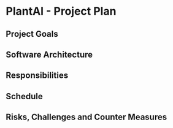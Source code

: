 # PlantAI - Project Plan

## Project Goals

## Software Architecture

## Responsibilities

## Schedule

## Risks, Challenges and Counter Measures
